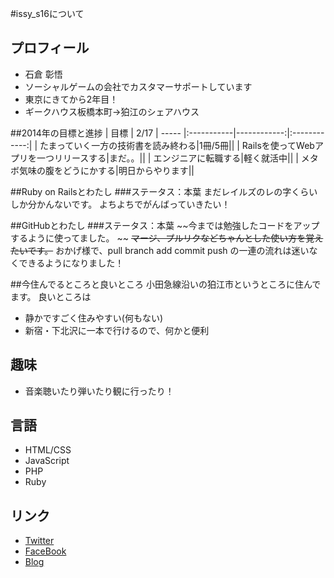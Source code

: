 #issy_s16について
## プロフィール
* 石倉 彰悟
* ソーシャルゲームの会社でカスタマーサポートしています
* 東京にきてから2年目！
* ギークハウス板橋本町→狛江のシェアハウス

##2014年の目標と進捗
| 目標 | 2/17 | ----- 
|:-----------|------------:|:------------:|
| たまっていく一方の技術書を読み終わる|1冊/5冊||
| Railsを使ってWebアプリを一つリリースする|まだ。。||
| エンジニアに転職する|軽く就活中||
| メタボ気味の腹をどうにかする|明日からやります||

##Ruby on Railsとわたし
###ステータス：本葉
まだレイルズのレの字くらいしか分かんないです。
よちよちでがんばっていきたい！

##GitHubとわたし
###ステータス：本葉
~~今までは勉強したコードをアップするように使ってました。  ~~
~~マージ、プルリクなどちゃんとした使い方を覚えたいです。~~
おかげ様で、pull branch add commit push の一連の流れは迷いなくできるようになりました！

##今住んでるところと良いところ
小田急線沿いの狛江市というところに住んでます。
良いところは
* 静かですごく住みやすい(何もない)
* 新宿・下北沢に一本で行けるので、何かと便利

## 趣味
* 音楽聴いたり弾いたり観に行ったり！
 
## 言語
* HTML/CSS
* JavaScript
* PHP
* Ruby

## リンク
* [Twitter](https://twitter.com/issy_s16)
* [FaceBook](https://www.facebook.com/shogo.ishikura)
* [Blog](http://1x41.net/wp/)